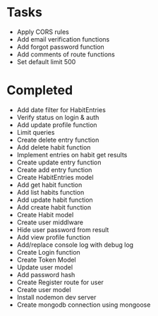 # Tasks
- Apply CORS rules
- Add email verification functions
- Add forgot password function
- Add comments of route functions
- Set default limit 500

# Completed
- Add date filter for HabitEntries
- Verify status on login & auth
- Add update profile function
- Limit queries
- Create delete entry function
- Add delete habit function
- Implement entries on habit get results
- Create update entry function
- Create add entry function
- Create HabitEntries model
- Add get habit function
- Add list habits function
- Add update habit function
- Add create habit function
- Create Habit model
- Create user middlware
- Hide user password from result
- Add view profile function
- Add/replace console log with debug log
- Create Login function
- Create Token Model
- Update user model
- Add password hash
- Create Register route for user
- Create user model
- Install nodemon dev server
- Create mongodb connection using mongoose